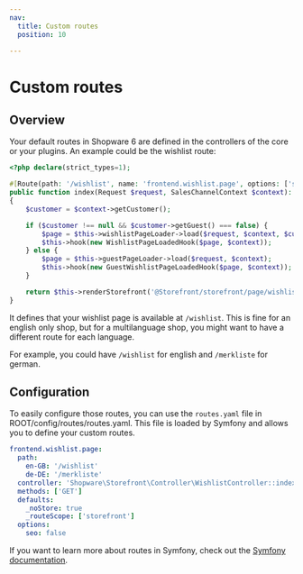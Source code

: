 ```yaml
---
nav:
  title: Custom routes
  position: 10

---
```


# Custom routes

## Overview

Your default routes in Shopware 6 are defined in the controllers of the core or your plugins. An example could be the wishlist route:

```php
<?php declare(strict_types=1);

#[Route(path: '/wishlist', name: 'frontend.wishlist.page', options: ['seo' => false], defaults: ['_noStore' => true], methods: ['GET'])]
public function index(Request $request, SalesChannelContext $context): Response
{
    $customer = $context->getCustomer();

    if ($customer !== null && $customer->getGuest() === false) {
        $page = $this->wishlistPageLoader->load($request, $context, $customer);
        $this->hook(new WishlistPageLoadedHook($page, $context));
    } else {
        $page = $this->guestPageLoader->load($request, $context);
        $this->hook(new GuestWishlistPageLoadedHook($page, $context));
    }

    return $this->renderStorefront('@Storefront/storefront/page/wishlist/index.html.twig', ['page' => $page]);
}
```

It defines that your wishlist page is available at `/wishlist`. This is fine for an english only shop, but for a multilanguage shop, you might want to have a different route for each language.

For example, you could have `/wishlist` for english and `/merkliste` for german.

## Configuration

To easily configure those routes, you can use the `routes.yaml` file in ROOT/config/routes/routes.yaml. This file is loaded by Symfony and allows you to define your custom routes.

```yaml
frontend.wishlist.page:
  path:
    en-GB: '/wishlist'
    de-DE: '/merkliste'
  controller: 'Shopware\Storefront\Controller\WishlistController::index'
  methods: ['GET']
  defaults:
    _noStore: true
    _routeScope: ['storefront']
  options:
    seo: false
```

If you want to learn more about routes in Symfony, check out the [Symfony documentation](https://symfony.com/doc/current/routing.html#creating-routes-as-attributes).
